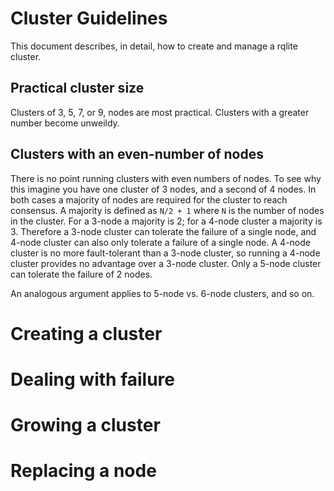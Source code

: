 # Cluster Guidelines
This document describes, in detail, how to create and manage a rqlite cluster.

## Practical cluster size
Clusters of 3, 5, 7, or 9, nodes are most practical. Clusters with a greater number become unweildy.

## Clusters with an even-number of nodes
There is no point running clusters with even numbers of nodes. To see why this imagine you have one cluster of 3 nodes, and a second of 4 nodes. In both cases a majority of nodes are required for the cluster to reach consensus. A majority is defined as `N/2 + 1` where `N` is the number of nodes in the cluster. For a 3-node a majority is 2; for a 4-node cluster a majority is 3. Therefore a 3-node cluster can tolerate the failure of a single node, and 4-node cluster can also only tolerate a failure of a single node. A 4-node cluster is no more fault-tolerant than a 3-node cluster, so running a 4-node cluster provides no advantage over a 3-node cluster. Only a 5-node cluster can tolerate the failure of 2 nodes.

An analogous argument applies to 5-node vs. 6-node clusters, and so on.

# Creating a cluster

# Dealing with failure

# Growing a cluster

# Replacing a node
